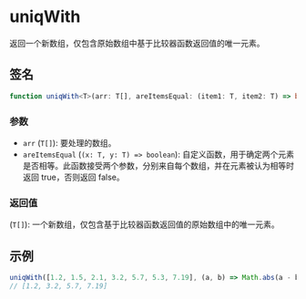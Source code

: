 # uniqWith

返回一个新数组，仅包含原始数组中基于比较器函数返回值的唯一元素。

## 签名

```typescript
function uniqWith<T>(arr: T[], areItemsEqual: (item1: T, item2: T) => boolean): T[];
```

### 参数

- `arr` (`T[]`): 要处理的数组。
- `areItemsEqual` (`(x: T, y: T) => boolean`): 自定义函数，用于确定两个元素是否相等。此函数接受两个参数，分别来自每个数组，并在元素被认为相等时返回 true，否则返回 false。

### 返回值

(`T[]`): 一个新数组，仅包含基于比较器函数返回值的原始数组中的唯一元素。

## 示例

```typescript
uniqWith([1.2, 1.5, 2.1, 3.2, 5.7, 5.3, 7.19], (a, b) => Math.abs(a - b) < 1);
// [1.2, 3.2, 5.7, 7.19]
```
